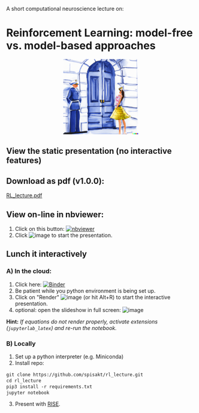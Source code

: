 A short computational neuroscience lecture on:

# Reinforcement Learning: model-free vs. model-based approaches

<center> <img src="fig/simbad.png"  width="200" height="200" center></center>

## View the static presentation (no interactive features)

## Download as pdf (v1.0.0):
[RL_lecture.pdf](https://github.com/spisakt/rl_lecture/releases/download/1.0.0/RL_lecture.pdf)

## View on-line in nbviewer:
1. Click on this button: [![nbviewer](https://img.shields.io/badge/render-nbviewer-orange.svg)](https://nbviewer.org/github/spisakt/rl_lecture/blob/main/RL_lecture.ipynb)
2. Click ![image](https://user-images.githubusercontent.com/21124251/221004883-bfa82156-18db-438a-859d-f7aac3f1d61d.png) to start the presentation.

## Lunch it interactively

### A) In the cloud:
1. Click here: [![Binder](https://mybinder.org/badge_logo.svg)](https://mybinder.org/v2/gh/spisakt/rl_lecture/HEAD?labpath=RL_lecture.ipynb)
2. Be patient while you python environment is being set up.
3. Click on "Render" ![image](https://user-images.githubusercontent.com/21124251/220990329-3fb6a07a-b829-4edd-9821-d59f823d0700.png)
 (or hit Alt+R) to start the interactive presentation.
4. optional: open the slideshow in full screen: ![image](https://user-images.githubusercontent.com/21124251/220992618-d661b273-bb52-4849-a6b8-c505ce4b0cdd.png)

**Hint:** *If equations do not render properly, activate extensions (`jupyterlab_latex`) and re-run the notebook.*


### B) Locally
1. Set up a python interpreter (e.g. Miniconda)
2. Install repo:
```
git clone https://github.com/spisakt/rl_lecture.git
cd rl_lecture
pip3 install -r requirements.txt
jupyter notebook
```
3. Present with [RISE](https://rise.readthedocs.io/en/stable/index.html).
